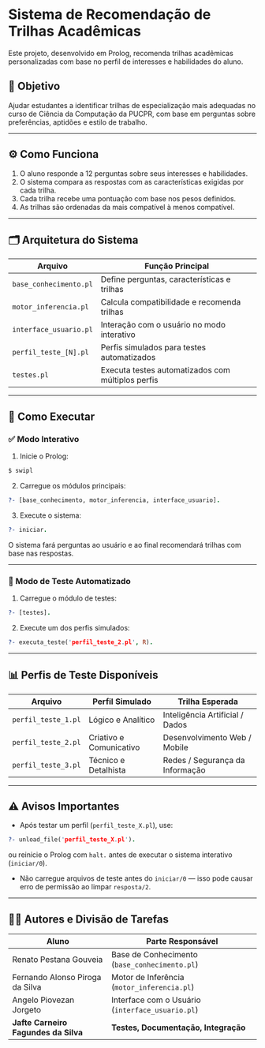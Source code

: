 # Sistema de Recomendação de Trilhas Acadêmicas

Este projeto, desenvolvido em Prolog, recomenda trilhas acadêmicas personalizadas com base no perfil de interesses e habilidades do aluno.

## 🎯 Objetivo

Ajudar estudantes a identificar trilhas de especialização mais adequadas no curso de Ciência da Computação da PUCPR, com base em perguntas sobre preferências, aptidões e estilo de trabalho.

---

## ⚙️ Como Funciona

1. O aluno responde a 12 perguntas sobre seus interesses e habilidades.
2. O sistema compara as respostas com as características exigidas por cada trilha.
3. Cada trilha recebe uma pontuação com base nos pesos definidos.
4. As trilhas são ordenadas da mais compatível à menos compatível.

---

## 🗂️ Arquitetura do Sistema

| Arquivo                  | Função Principal                                     |
|--------------------------|------------------------------------------------------|
| `base_conhecimento.pl`   | Define perguntas, características e trilhas          |
| `motor_inferencia.pl`    | Calcula compatibilidade e recomenda trilhas          |
| `interface_usuario.pl`   | Interação com o usuário no modo interativo           |
| `perfil_teste_[N].pl`      | Perfis simulados para testes automatizados           |
| `testes.pl`              | Executa testes automatizados com múltiplos perfis    |

---

## 🚀 Como Executar

### ✅ Modo Interativo

1. Inicie o Prolog:

```bash
$ swipl
```

2. Carregue os módulos principais:

```prolog
?- [base_conhecimento, motor_inferencia, interface_usuario].
```

3. Execute o sistema:

```prolog
?- iniciar.
```

O sistema fará perguntas ao usuário e ao final recomendará trilhas com base nas respostas.

---

### 🧪 Modo de Teste Automatizado

1. Carregue o módulo de testes:

```prolog
?- [testes].
```

2. Execute um dos perfis simulados:

```prolog
?- executa_teste('perfil_teste_2.pl', R).
```

---

## 📊 Perfis de Teste Disponíveis

| Arquivo               | Perfil Simulado                   | Trilha Esperada                     |
|-----------------------|-----------------------------------|-------------------------------------|
| `perfil_teste_1.pl`   | Lógico e Analítico                | Inteligência Artificial / Dados     |
| `perfil_teste_2.pl`   | Criativo e Comunicativo           | Desenvolvimento Web / Mobile        |
| `perfil_teste_3.pl`   | Técnico e Detalhista              | Redes / Segurança da Informação     |

---

## ⚠️ Avisos Importantes

- Após testar um perfil (`perfil_teste_X.pl`), use:

```prolog
?- unload_file('perfil_teste_X.pl').
```

ou reinicie o Prolog com `halt.` antes de executar o sistema interativo (`iniciar/0`).

- Não carregue arquivos de teste antes do `iniciar/0` — isso pode causar erro de permissão ao limpar `resposta/2`.

---

## 👨‍💻 Autores e Divisão de Tarefas

| Aluno                                   | Parte Responsável                      |
|----------------------------------------|----------------------------------------|
| Renato Pestana Gouveia                 | Base de Conhecimento (`base_conhecimento.pl`) |
| Fernando Alonso Piroga da Silva        | Motor de Inferência (`motor_inferencia.pl`)   |
| Angelo Piovezan Jorgeto                | Interface com o Usuário (`interface_usuario.pl`) |
| **Jafte Carneiro Fagundes da Silva**  | **Testes, Documentação, Integração**   |

